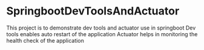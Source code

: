 # SpringbootDevToolsAndActuator
This project is to demonstrate dev tools and actuator use in springboot
Dev tools enables auto restart of the application
Actuator helps in monitoring the health check of the application
